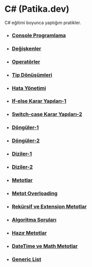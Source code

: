#  C# (Patika.dev)
C# eğitimi boyunca yaptığım pratikler.

* ### [Console Programlama](https://github.com/ezgiozbudak/c_sharp_pratikleri/tree/main/console%20programlama)
* ### [Değişkenler](https://github.com/ezgiozbudak/c_sharp_pratikleri/tree/main/Degiskenler)
* ### [Operatörler](https://github.com/ezgiozbudak/c_sharp_pratikleri/tree/main/operat%C3%B6rler)
* ### [Tip Dönüşümleri](https://github.com/ezgiozbudak/c_sharp_pratikleri/tree/main/Tip%20d%C3%B6n%C3%BC%C5%9F%C3%BCmleri)
* ### [Hata Yönetimi](https://github.com/ezgiozbudak/c_sharp_pratikleri/tree/main/Hata%20Y%C3%B6netimi)
* ### [If-else Karar Yapıları-1](https://github.com/ezgiozbudak/c_sharp_pratikleri/tree/main/If-else)
* ### [Switch-case Karar Yapıları-2 ](https://github.com/ezgiozbudak/c_sharp_pratikleri/tree/main/Switch%20case)
* ### [Döngüler-1](https://github.com/ezgiozbudak/c_sharp_pratikleri/tree/main/d%C3%B6ng%C3%BCler)
* ### [Döngüler-2 ](https://github.com/ezgiozbudak/c_sharp_pratikleri/tree/main/while-foreach)
* ### [Diziler-1 ](https://github.com/ezgiozbudak/c_sharp_pratikleri/tree/main/diziler-1)
* ### [Diziler-2](https://github.com/ezgiozbudak/c_sharp_pratikleri/tree/main/diziler-2)
* ### [Metotlar](https://github.com/ezgiozbudak/c_sharp_pratikleri/tree/main/Metotlar)
* ### [Metot Overloading](https://github.com/ezgiozbudak/c_sharp_pratikleri/tree/main/metotOverloading)
* ### [Rekürsif ve Extension Metotlar](https://github.com/ezgiozbudak/c_sharp_pratikleri/tree/main/Rekursif_extension_metotlar)
* ### [Algoritma Soruları](https://github.com/ezgiozbudak/c_sharp_pratikleri/tree/main/AlgoritmaSorulari)
* ### [Hazır Metotlar](https://github.com/ezgiozbudak/c_sharp_pratikleri/tree/main/HazirMetotlar)
* ### [DateTime ve Math Metotlar](https://github.com/ezgiozbudak/c_sharp_pratikleri/tree/main/DateTimeveMathS%C4%B1n%C4%B1f%C4%B1)
* ### [Generic List](https://github.com/ezgiozbudak/c_sharp_pratikleri/tree/main/GenericList)


